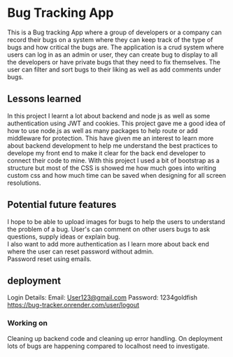 # Bug Tracking App

This is a Bug tracking App where a group of developers or a company can record their bugs on a system where they can keep track of the type of bugs and how critical the bugs are. The application is a crud system where users can log in as an admin or user, they can create bug to display to all the developers or have private bugs that they need to fix themselves. The user can filter and sort bugs to their liking as well as add comments under bugs.

## Lessons learned

In this project I learnt a lot about backend and node js as well as some authentication using JWT and cookies. This project gave me a good idea of how to use node.js as well as many packages to help route or add middleware for protection. This have given me an interest to learn more about backend development to help me understand the best practices to develope my front end to make it clear for the back end developer to connect their code to mine. With this project I used a bit of bootstrap as a structure but most of the CSS is showed me how much goes into writing custom css and how much time can be saved when designing for all screen resolutions.

## Potential future features

I hope to be able to upload images for bugs to help the users to understand the problem of a bug.
User's can comment on other users bugs to ask questions, supply ideas or explain bug.  
I also want to add more authentication as I learn more about back end where the user can reset password without admin.  
Password reset using emails.

## deployment

Login Details:
Email: User123@gmail.com Password: 1234goldfish
https://bug-tracker.onrender.com/user/logout

### Working on

Cleaning up backend code and cleaning up error handling.
On deployment lots of bugs are happening compared to localhost need to investigate.
